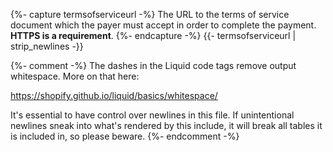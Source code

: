 {%- capture termsofserviceurl -%}
    The URL to the terms of service document which the payer must accept in
    order to complete the payment. **HTTPS is a requirement**.
{%- endcapture -%}
{{- termsofserviceurl | strip_newlines -}}

{%- comment -%}
The dashes in the Liquid code tags remove output whitespace. More on that here:

<https://shopify.github.io/liquid/basics/whitespace/>

It's essential to have control over newlines in this file. If unintentional
newlines sneak into what's rendered by this include, it will break all tables
it is included in, so please beware.
{%- endcomment -%}
